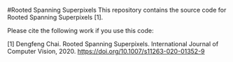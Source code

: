 #Rooted Spanning Superpixels
This repository contains the source code for Rooted Spanning Superpixels [1].

Please cite the following work if you use this code:

[1] Dengfeng Chai.
    Rooted Spanning Superpixels.
    International Journal of Computer Vision, 2020.
    https://doi.org/10.1007/s11263-020-01352-9
